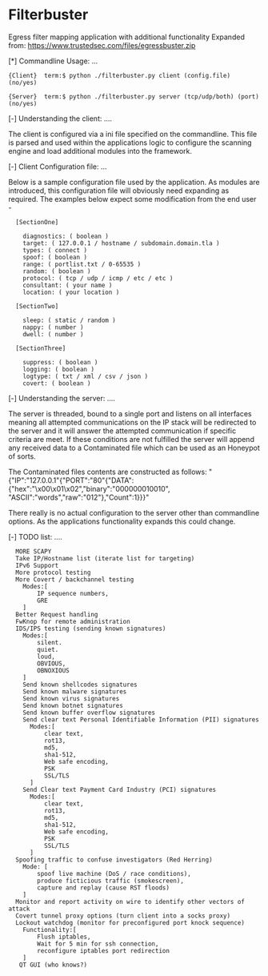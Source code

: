 Filterbuster
============

Egress filter mapping application with additional functionality
Expanded from: https://www.trustedsec.com/files/egressbuster.zip

  [*] Commandline Usage: ...
  
    {Client}  term:$ python ./filterbuster.py client (config.file) (no/yes)
  
    {Server}  term:$ python ./filterbuster.py server (tcp/udp/both) (port) (no/yes)

  [-] Understanding the client: ....

  The client is configured via a ini file specified on the commandline. This file is parsed 
  and used within the applications logic to configure the scanning engine and load additional
  modules into the framework.
  
  [-] Client Configuration file: ...

  Below is a sample configuration file used by the application. As modules are introduced, this
  configuration file will obviously need expanding as required. The examples below expect some
  modification from the end user -

  
      [SectionOne]

        diagnostics: ( boolean )
        target: ( 127.0.0.1 / hostname / subdomain.domain.tla )
        types: ( connect )
        spoof: ( boolean )
        range: ( portlist.txt / 0-65535 )
        random: ( boolean )
        protocol: ( tcp / udp / icmp / etc / etc )
        consultant: ( your name )
        location: ( your location )
      
      [SectionTwo]
      
        sleep: ( static / random )
        nappy: ( number )
        dwell: ( number )
      
      [SectionThree]
      
        suppress: ( boolean )
        logging: ( boolean )
        logtype: ( txt / xml / csv / json )
        covert: ( boolean )

  
  [-] Understanding the server: ....
  
  The server is threaded, bound to a single port and listens on all interfaces meaning all attempted 
  communications on the IP stack will be redirected to the server and it will answer the attempted 
  communication if specific criteria are meet. If these conditions are not fulfilled the server will 
  append any received data to a Contaminated file which can be used as an Honeypot of sorts.

  The Contaminated files contents are constructed as follows:
      "{"IP":"127.0.0.1"{"PORT":"80"{"DATA":{"hex":"\x00\x01\x02","binary":"000000010010", "ASCII":"words","raw":"012"},"Count":1}}}"

  There really is no actual configuration to the server other than commandline options. As the applications
  functionality expands this could change.
  
  [-] TODO list: ....

      MORE SCAPY
      Take IP/Hostname list (iterate list for targeting)
      IPv6 Support
      More protocol testing
      More Covert / backchannel testing
        Modes:[
            IP sequence numbers,
            GRE
        ]
      Better Request handling
      FwKnop for remote administration
      IDS/IPS testing (sending known signatures)
        Modes:[
            silent.
            quiet.
            loud,
            OBVIOUS,
            OBNOXIOUS
        ]
        Send known shellcodes signatures
        Send known malware signatures
        Send known virus signatures
        Send known botnet signatures
        Send known buffer overflow signatures
        Send clear text Personal Identifiable Information (PII) signatures
          Modes:[
              clear text,
              rot13,
              md5,
              sha1-512,
              Web safe encoding,
              PSK
              SSL/TLS
          ]
        Send Clear text Payment Card Industry (PCI) signatures
          Modes:[
              clear text,
              rot13,
              md5,
              sha1-512,
              Web safe encoding,
              PSK
              SSL/TLS
          ]
      Spoofing traffic to confuse investigators (Red Herring)
        Mode: [
            spoof live machine (DoS / race conditions),
            produce ficticious traffic (smokescreen),
            capture and replay (cause RST floods)
        ]
      Monitor and report activity on wire to identify other vectors of attack
      Covert tunnel proxy options (turn client into a socks proxy)
      Lockout watchdog (monitor for preconfigured port knock sequence)
        Functionality:[
            Flush iptables,
            Wait for 5 min for ssh connection,
            reconfigure iptables port redirection
        ]
       QT GUI (who knows?)
      
      
